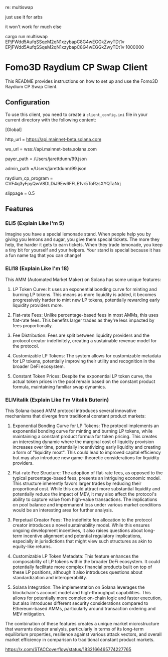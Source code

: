 re: multiswap

just use it for arbs

it won't work for much else

cargo run multiswap EPjFWdd5AufqSSqeM2qN1xzybapC8G4wEGGkZwyTDt1v EPjFWdd5AufqSSqeM2qN1xzybapC8G4wEGGkZwyTDt1v 1000000

# Fomo3D Raydium CP Swap Client

This README provides instructions on how to set up and use the Fomo3D Raydium CP Swap Client.

## Configuration

To use this client, you need to create a `client_config.ini` file in your current directory with the following content:

[Global]

http_url = https://api.mainnet-beta.solana.com

ws_url = wss://api.mainnet-beta.solana.com

payer_path = /Users/jarettdunn/99.json

admin_path =/Users/jarettdunn/99.json

raydium_cp_program = CVF4q3yFpyQwV8DLDiJ9Ew6FFLE1vr5ToRzsXYQTaNrj

slippage = 0.5


## Features

### ELI5 (Explain Like I'm 5)

Imagine you have a special lemonade stand. When people help you by giving you lemons and sugar, you give them special tickets. The more they help, the harder it gets to earn tickets. When they trade lemonade, you keep a tiny bit for yourself and your helpers. Your stand is special because it has a fun name tag that you can change!

### ELI18 (Explain Like I'm 18)

This AMM (Automated Market Maker) on Solana has some unique features:

1. LP Token Curve: It uses an exponential bonding curve for minting and burning LP tokens. This means as more liquidity is added, it becomes progressively harder to mint new LP tokens, potentially rewarding early liquidity providers more.

2. Flat-rate Fees: Unlike percentage-based fees in most AMMs, this uses flat-rate fees. This benefits larger trades as they're less impacted by fees proportionally.

3. Fee Distribution: Fees are split between liquidity providers and the protocol creator indefinitely, creating a sustainable revenue model for the protocol.

4. Customizable LP Tokens: The system allows for customizable metadata for LP tokens, potentially improving their utility and recognition in the broader DeFi ecosystem.

5. Constant Token Prices: Despite the exponential LP token curve, the actual token prices in the pool remain based on the constant product formula, maintaining familiar swap dynamics.

### ELIVitalik (Explain Like I'm Vitalik Buterin)

This Solana-based AMM protocol introduces several innovative mechanisms that diverge from traditional constant product markets:

1. Exponential Bonding Curve for LP Tokens: The protocol implements an exponential bonding curve for minting and burning LP tokens, while maintaining a constant product formula for token pricing. This creates an interesting dynamic where the marginal cost of liquidity provision increases over time, potentially incentivizing early liquidity and creating a form of "liquidity moat". This could lead to improved capital efficiency but may also introduce new game-theoretic considerations for liquidity providers.

2. Flat-rate Fee Structure: The adoption of flat-rate fees, as opposed to the typical percentage-based fees, presents an intriguing economic model. This structure inherently favors larger trades by reducing their proportional cost. While this could attract more substantial liquidity and potentially reduce the impact of MEV, it may also affect the protocol's ability to capture value from high-value transactions. The implications on pool balance and impermanent loss under various market conditions would be an interesting area for further analysis.

3. Perpetual Creator Fees: The indefinite fee allocation to the protocol creator introduces a novel sustainability model. While this ensures ongoing development incentives, it also raises questions about long-term incentive alignment and potential regulatory implications, especially in jurisdictions that might view such structures as akin to equity-like returns.

4. Customizable LP Token Metadata: This feature enhances the composability of LP tokens within the broader DeFi ecosystem. It could potentially facilitate more complex financial products built on top of these LP positions, although it also introduces questions about standardization and interoperability.

5. Solana Integration: The implementation on Solana leverages the blockchain's account model and high-throughput capabilities. This allows for potentially more complex on-chain logic and faster execution, but also introduces different security considerations compared to Ethereum-based AMMs, particularly around transaction ordering and MEV mitigation.

The combination of these features creates a unique market microstructure that warrants deeper analysis, particularly in terms of its long-term equilibrium properties, resilience against various attack vectors, and overall market efficiency in comparison to traditional constant product markets.

https://x.com/STACCoverflow/status/1832166465774227765
